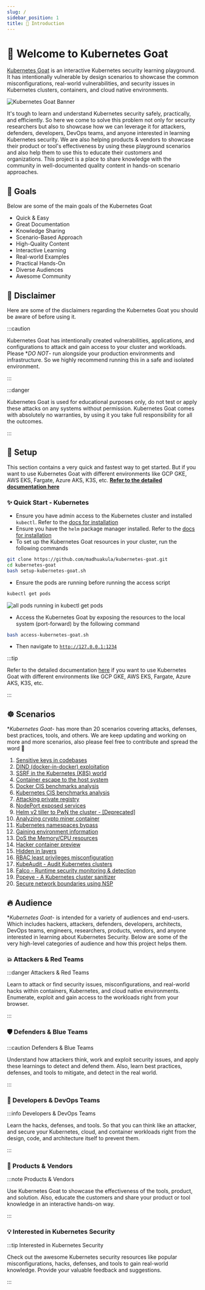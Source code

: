 ```yaml
---
slug: /
sidebar_position: 1
title: 👋 Introduction
---
```


# 👋 Welcome to Kubernetes Goat

[Kubernetes Goat](https://github.com/madhuakula/kubernetes-goat) is an interactive Kubernetes security learning playground. It has intentionally vulnerable by design scenarios to showcase the common misconfigurations, real-world vulnerabilities, and security issues in Kubernetes clusters, containers, and cloud native environments.

![Kubernetes Goat Banner](/img/kubernetes-goat-banner.png)

It's tough to learn and understand Kubernetes security safely, practically, and efficiently. So here we come to solve this problem not only for security researchers but also to showcase how we can leverage it for attackers, defenders, developers, DevOps teams, and anyone interested in learning Kubernetes security. We are also helping products & vendors to showcase their product or tool's effectiveness by using these playground scenarios and also help them to use this to educate their customers and organizations. This project is a place to share knowledge with the community in well-documented quality content in hands-on scenario approaches.

## 🎯 Goals

Below are some of the main goals of the Kubernetes Goat

- Quick & Easy
- Great Documentation
- Knowledge Sharing
- Scenario-Based Approach
- High-Quality Content
- Interactive Learning
- Real-world Examples
- Practical Hands-On
- Diverse Audiences
- Awesome Community

## 🚨 Disclaimer

Here are some of the disclaimers regarding the Kubernetes Goat you should be aware of before using it.

:::caution

Kubernetes Goat has intentionally created vulnerabilities, applications, and configurations to attack and gain access to your cluster and workloads. Please **DO NOT*- run alongside your production environments and infrastructure. So we highly recommend running this in a safe and isolated environment.

:::

:::danger

Kubernetes Goat is used for educational purposes only, do not test or apply these attacks on any systems without permission. Kubernetes Goat comes with absolutely no warranties, by using it you take full responsibility for all the outcomes.

:::

## 🏁 Setup

This section contains a very quick and fastest way to get started. But if you want to use Kubernetes Goat with different environments like GCP GKE, AWS EKS, Fargate, Azure AKS, K3S, etc. **[Refer to the detailed documentation here](how-to-run)**

### ✨ Quick Start - Kubernetes

- Ensure you have admin access to the Kubernetes cluster and installed `kubectl`. Refer to the [docs for installation](https://kubernetes.io/docs/tasks/tools/install-kubectl/)
- Ensure you have the `helm` package manager installed. Refer to the [docs for installation](https://helm.sh/docs/intro/install)
- To set up the Kubernetes Goat resources in your cluster, run the following commands

```bash
git clone https://github.com/madhuakula/kubernetes-goat.git
cd kubernetes-goat
bash setup-kubernetes-goat.sh
```

- Ensure the pods are running before running the access script

```bash
kubectl get pods
```

![all pods running in kubectl get pods](scenarios/images/kubectl-get-pods.png)

- Access the Kubernetes Goat by exposing the resources to the local system (port-forward) by the following command

```bash
bash access-kubernetes-goat.sh
```

- Then navigate to [`http://127.0.0.1:1234`](http://127.0.0.1:1234)

:::tip

Refer to the detailed documentation [here](how-to-run) if you want to use Kubernetes Goat with different environments like GCP GKE, AWS EKS, Fargate, Azure AKS, K3S, etc.

:::

## ☸️ Scenarios

**Kubernetes Goat*- has more than 20 scenarios covering attacks, defenses, best practices, tools, and others. We are keep updating and working on more and more scenarios, also please feel free to contribute and spread the word 🙌

1. [Sensitive keys in codebases](scenarios/scenario-1/index.md)
2. [DIND (docker-in-docker) exploitation](scenarios/scenario-2/index.md)
3. [SSRF in the Kubernetes (K8S) world](scenarios/scenario-3/index.md)
4. [Container escape to the host system](scenarios/scenario-4/index.md)
5. [Docker CIS benchmarks analysis](scenarios/scenario-5/index.md)
6. [Kubernetes CIS benchmarks analysis](scenarios/scenario-6/index.md)
7. [Attacking private registry](scenarios/scenario-7/index.md)
8. [NodePort exposed services](scenarios/scenario-8/index.md)
9. [Helm v2 tiller to PwN the cluster - [Deprecated]](scenarios/scenario-9/index.md)
10. [Analyzing crypto miner container](scenarios/scenario-10/index.md)
11. [Kubernetes namespaces bypass](scenarios/scenario-11/index.md)
12. [Gaining environment information](scenarios/scenario-12/index.md)
13. [DoS the Memory/CPU resources](scenarios/scenario-13/index.md)
14. [Hacker container preview](scenarios/scenario-14/index.md)
15. [Hidden in layers](scenarios/scenario-15/index.md)
16. [RBAC least privileges misconfiguration](scenarios/scenario-16/index.md)
17. [KubeAudit - Audit Kubernetes clusters](scenarios/scenario-17/index.md)
18. [Falco - Runtime security monitoring & detection](scenarios/scenario-18/index.md)
19. [Popeye - A Kubernetes cluster sanitizer](scenarios/scenario-19/index.md)
20. [Secure network boundaries using NSP](scenarios/scenario-20/index.md)

## 🔥 Audience

**Kubernetes Goat*- is intended for a variety of audiences and end-users. Which includes hackers, attackers, defenders, developers, architects, DevOps teams, engineers, researchers, products, vendors, and anyone interested in learning about Kubernetes Security. Below are some of the very high-level categories of audience and how this project helps them.


### 💥 Attackers & Red Teams

:::danger Attackers & Red Teams

Learn to attack or find security issues, misconfigurations, and real-world hacks within containers, Kubernetes, and cloud native environments. Enumerate, exploit and gain access to the workloads right from your browser.

:::

### 🛡️ Defenders & Blue Teams

:::caution Defenders & Blue Teams

Understand how attackers think, work and exploit security issues, and apply these learnings to detect and defend them. Also, learn best practices, defenses, and tools to mitigate, and detect in the real world.

:::

### 🔐 Developers & DevOps Teams

:::info Developers & DevOps Teams

Learn the hacks, defenses, and tools. So that you can think like an attacker, and secure your Kubernetes, cloud, and container workloads right from the design, code, and architecture itself to prevent them.

:::

### 🧰 Products & Vendors

:::note Products & Vendors

Use Kubernetes Goat to showcase the effectiveness of the tools, product, and solution. Also, educate the customers and share your product or tool knowledge in an interactive hands-on way.

:::

### 💡 Interested in Kubernetes Security

:::tip Interested in Kubernetes Security

Check out the awesome Kubernetes security resources like popular misconfigurations, hacks, defenses, and tools to gain real-world knowledge. Provide your valuable feedback and suggestions.

:::
